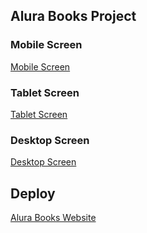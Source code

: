 ## Alura Books Project

### Mobile Screen

[Mobile Screen](https://github.com/beatrizdaddea/Alura-Books/assets/79612466/5f1c5d22-87bd-4332-a69e-ce173ac5b5d4)

### Tablet Screen

[Tablet Screen](https://github.com/beatrizdaddea/Alura-Books/assets/79612466/bbda98f1-5fee-41db-af1e-65234cd8380a)

### Desktop Screen

[Desktop Screen](https://github.com/beatrizdaddea/Alura-Books/assets/79612466/a2735df8-5c5f-402f-8629-3c783bafee6b)


## Deploy

[Alura Books Website](https://beatrizdaddea.github.io/Alura-Books/)
